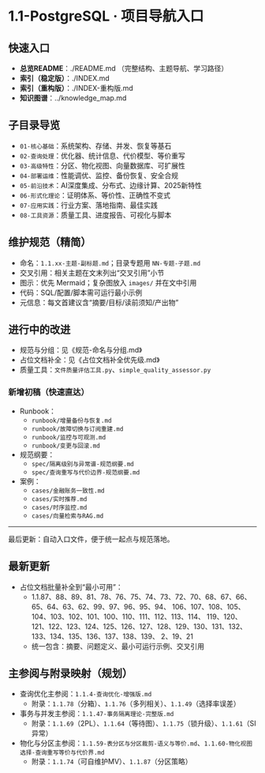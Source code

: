 # 1.1-PostgreSQL · 项目导航入口

## 快速入口

- **总览README**：./README.md  （完整结构、主题导航、学习路径）
- **索引（稳定版）**：./INDEX.md
- **索引（重构版）**：./INDEX-重构版.md
- **知识图谱**：../knowledge_map.md

## 子目录导览

- `01-核心基础`：系统架构、存储、并发、恢复等基石
- `02-查询处理`：优化器、统计信息、代价模型、等价重写
- `03-高级特性`：分区、物化视图、向量数据库、可扩展性
- `04-部署运维`：性能调优、监控、备份恢复、安全合规
- `05-前沿技术`：AI深度集成、分布式、边缘计算、2025新特性
- `06-形式化理论`：证明体系、等价性、正确性不变式
- `07-应用实践`：行业方案、落地指南、最佳实践
- `08-工具资源`：质量工具、进度报告、可视化与脚本

## 维护规范（精简）

- 命名：`1.1.xx-主题-副标题.md`；目录专题用 `NN-专题-子题.md`
- 交叉引用：相关主题在文末列出“交叉引用”小节
- 图示：优先 Mermaid；复杂图放入 `images/` 并在文中引用
- 代码：SQL/配置/脚本需可运行最小示例
- 元信息：每文首建议含“摘要/目标/读前须知/产出物”

## 进行中的改进

- 规范与分组：见《规范-命名与分组.md》
- 占位文档补全：见《占位文档补全优先级.md》
- 质量工具：`文件质量评估工具.py`、`simple_quality_assessor.py`

### 新增初稿（快速直达）

- Runbook：
  - `runbook/增量备份与恢复.md`
  - `runbook/故障切换与订阅重建.md`
  - `runbook/监控与可观测.md`
  - `runbook/变更与回滚.md`
- 规范纲要：
  - `spec/隔离级别与异常谱-规范纲要.md`
  - `spec/查询重写与代价边界-规范纲要.md`
- 案例：
  - `cases/金融账务一致性.md`
  - `cases/实时推荐.md`
  - `cases/时序监控.md`
  - `cases/向量检索与RAG.md`

---

最后更新：自动入口文件，便于统一起点与规范落地。

## 最新更新

- 占位文档批量补全到“最小可用”：
  - 1.1.87、88、89、81、78、76、75、74、73、72、70、68、67、66、65、64、63、62、99、97、96、95、94、
    106、107、108、105、104、103、102、101、100、110、111、112、113、114、
    119、120、121、122、123、124、125、126、127、128、129、130、131、132、133、134、135、136、137、138、139、
    2、19、21
  - 统一包含：摘要、问题定义、最小可运行示例、交叉引用

## 主参阅与附录映射（规划）

- 查询优化主参阅：`1.1.4-查询优化-增强版.md`
  - 附录：`1.1.78`（分箱）、`1.1.76`（多列相关）、`1.1.49`（选择率误差）
- 事务与并发主参阅：`1.1.47-事务隔离理论-完整版.md`
  - 附录：`1.1.69`（2PL）、`1.1.64`（等待图）、`1.1.75`（锁升级）、`1.1.61`（SI异常）
- 物化与分区主参阅：`1.1.59-表分区与分区裁剪-语义与等价.md`、`1.1.60-物化视图选择-查询重写等价与代价界.md`
  - 附录：`1.1.74`（可自维护MV）、`1.1.87`（分区策略）
